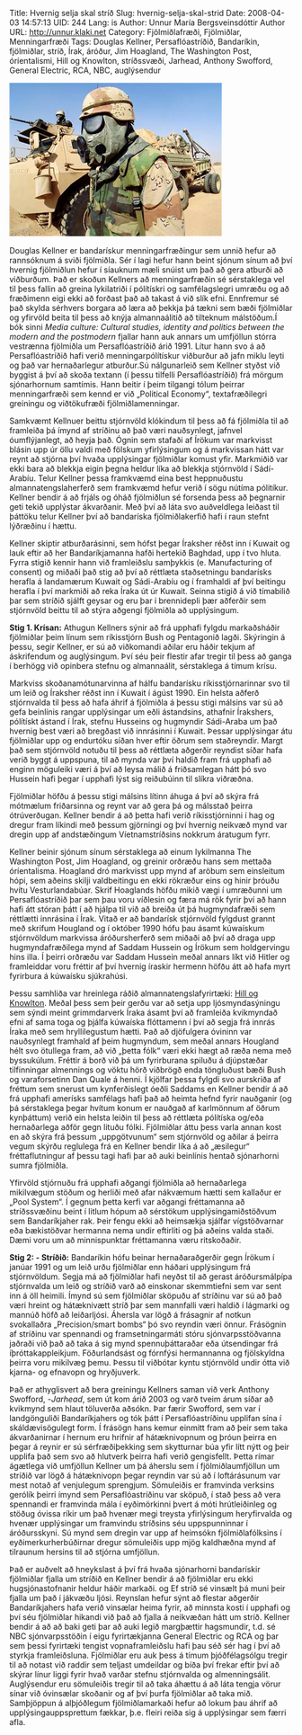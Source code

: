 Title: Hvernig selja skal stríð
Slug: hvernig-selja-skal-strid
Date: 2008-04-03 14:57:13
UID: 244
Lang: is
Author: Unnur María Bergsveinsdóttir
Author URL: http://unnur.klaki.net
Category: Fjölmiðlafræði, Fjölmiðlar, Menningarfræði
Tags: Douglas Kellner, Persaflóastríðið, Bandaríkin, fjölmiðlar, stríð, Írak, áróður, Jim Hoagland, The Washington Post, óríentalismi, Hill og Knowlton, stríðssvæði, Jarhead, Anthony Swofford, General Electric, RCA, NBC, auglýsendur

![gulfwar.jpg](gulfwar.jpg)

Douglas Kellner er bandarískur menningarfræðingur sem unnið hefur að rannsóknum á sviði fjölmiðla. Sér í lagi hefur hann beint sjónum sínum að því hvernig fjölmiðlun hefur í síauknum mæli snúist um það að gera atburði að viðburðum. Það er skoðun Kellners að menningarfræðin sé sérstaklega vel til þess fallin að greina lykilatriði í pólítískri og samfélagslegri umræðu og að fræðimenn eigi ekki að forðast það að takast á við slík efni. Ennfremur sé það skylda sérhvers borgara að læra að þekkja þá tækni sem bæði fjölmiðlar og yfirvöld beita til þess að knýja almannaálitið að tilteknum málstöðum.Í bók sinni _Media culture: Cultural studies, identity and politics between the modern and the postmodern_ fjallar hann auk annars um umfjöllun stórra vestrænna fjölmiðla um Persaflóastríðið árið 1991. Lítur hann svo á að Persaflóastríðið hafi verið menningarpólítískur viðburður að jafn miklu leyti og það var hernaðarlegur atburður.Sú nálgunarleið sem Kellner styðst við byggist á því að skoða textann (í þessu tilfelli Persaflóastríðið) frá mörgum sjónarhornum samtímis. Hann beitir í þeim tilgangi tólum þeirrar menningarfræði sem kennd er við „Political Economy“, textafræðilegri greiningu og viðtökufræði fjölmiðlamenningar. 

Samkvæmt Kellnuer beittu stjórnvöld klókindum til þess að fá fjölmiðla til að framleiða þá ímynd af stríðinu að það væri nauðsynlegt, jafnvel óumflýjanlegt, að heyja það. Ógnin sem stafaði af Írökum var markvisst blásin upp úr öllu valdi með fölskum yfirlýsingum og á markvissan hátt var reynt að stjórna því hvaða upplýsingar fjölmiðlar komust yfir. Markmiðið var ekki bara að blekkja eigin þegna heldur líka að blekkja stjórnvöld í Sádí-Arabíu. Telur Kellner þessa framkvæmd eina best heppnuðustu almannatengslaherferð sem framkvæmd hefur verið í sögu nútíma pólitíkur. Kellner bendir á að frjáls og óháð fjölmiðlun sé forsenda þess að þegnarnir geti tekið upplýstar ákvarðanir. Með því að láta svo auðveldlega leiðast til þáttöku telur Kellner því að bandaríska fjölmiðlakerfið hafi í raun stefnt lýðræðinu í hættu. 

Kellner skiptir atburðarásinni, sem hófst þegar Íraksher réðst inn í Kuwait og lauk eftir að her Bandaríkjamanna hafði hertekið Baghdad, upp í tvo hluta.  Fyrra stigið kennir hann við framleiðslu samþykkis (e. Manufacturing of consent) og miðaði það stig að því að réttlæta staðsetningu bandarísks herafla á landamærum Kuwait og Sádi-Arabíu og í framhaldi af því beitingu herafla í því markmiði að reka Íraka út úr Kuwait. Seinna stigið á við tímabilið þar sem stríðið sjálft geysar og eru þar í brennidepli þær aðferðir sem stjórnvöld beittu til að stýra aðgengi fjölmiðla að upplýsingum. 

__Stig 1. Krísan:__ Athugun Kellners sýnir að frá upphafi fylgdu markaðsháðir fjölmiðlar þeim línum sem ríkisstjórn Bush og Pentagonið lagði. Skýringin á þessu, segir Kellner, er sú að viðkomandi aðilar eru háðir tekjum af áskrifendum og auglýsingum. Því séu þeir flestir afar tregir til þess að ganga í berhögg við opinbera stefnu og almannaálit, sérstaklega á tímum krísu. 

Markviss skoðanamótunarvinna af hálfu bandarísku ríkisstjórnarinnar svo til um leið og Íraksher réðst inn í Kuwait í ágúst 1990.  Ein helsta aðferð stjórnvalda til þess að hafa áhrif á fjölmiðla á þessu stigi málsins var sú að gefa beinlínis rangar upplýsingar um eðli ástandsins, athafnir Írakshers, pólítískt ástand í Írak, stefnu Husseins og hugmyndir Sádi-Araba um það hvernig best væri að bregðast við innrásinni í Kuwait. Þessar upplýsingar átu fjölmiðlar upp og endurtóku síðan hver eftir öðrum sem staðreyndir. Margt það sem stjórnvöld notuðu til þess að réttlæta aðgerðir reyndist síðar hafa verið byggt á uppspuna, til að mynda var því haldið fram frá upphafi að enginn möguleiki væri á því að leysa málið á friðsamlegan hátt þó svo Hussein hafi þegar í upphafi lýst sig reiðubúinn til slíkra viðræðna.  

Fjölmiðlar höfðu á þessu stigi málsins lítinn áhuga á því að skýra frá mótmælum friðarsinna og reynt var að gera þá og málsstað þeirra ótrúverðugan. Kellner bendir á að þetta hafi verið ríkisstjórninni í hag og dregur fram líkindi með þessum gjörningi og því hvernig neikvæð mynd var dregin upp af andstæðingum Víetnamstríðsins nokkrum áratugum fyrr. 

Kellner beinir sjónum sínum sérstaklega að einum lykilmanna The Washington Post, Jim Hoagland, og greinir orðræðu hans sem mettaða óríentalisma. Hoagland dró markvisst upp mynd af aröbum sem einsleitum hópi, sem aðeins skilji valdbeitingu en ekki rökræður eins og hinir þróuðu hvítu Vesturlandabúar. Skrif Hoaglands höfðu mikið vægi í umræðunni um Persaflóastríðið þar sem þau voru víðlesin og færa má rök fyrir því að hann hafi átt stóran þátt í að hjálpa til við að breiða út þá hugmyndafræði sem réttlætti innrásina í Írak.  Vitað er að bandarísk stjórnvöld fylgdust grannt með skrifum Hougland og í október 1990 hófu þau ásamt kúwaískum stjórnvöldum markvissa áróðursherferð sem miðaði að því að draga upp hugmyndafræðilega mynd af Saddam Hussein og Írökum sem holdgervingu hins illa. Í þeirri orðræðu var Saddam Hussein meðal annars líkt við Hitler og framleiddar voru fréttir af því hvernig íraskir hermenn höfðu átt að hafa myrt fyrirbura á kúwaísku sjúkrahúsi. 

Þessu samhliða var hreinlega ráðið almannatengslafyrirtæki: [Hill og Knowlton](http://www.hillandknowlton.com/). Meðal þess sem þeir gerðu var að setja upp ljósmyndasýningu sem sýndi meint grimmdarverk Íraka ásamt því að framleiða kvikmyndað efni af sama toga og þjálfa kúwaíska flóttamenn í því að segja frá innrás Íraka með sem hryllilegustum hætti. Það að djöfulgera óvininn var nauðsynlegt framhald af þeim hugmyndum, sem meðal annars Hougland hélt svo ötullega fram, að við „þetta fólk“ væri ekki hægt að ræða nema með byssukúlum. Fréttir á borð við þá um fyrirburana spiluðu á djúpstæðar tilfinningar almennings og vöktu hörð viðbrögð enda töngluðust bæði Bush og varaforsetinn Dan Quale á henni. Í kjölfar þessa fylgdi svo aurskriða af fréttum sem snerust um kynferðislegt óeðli Saddams en Kellner bendir á að frá upphafi amerísks samfélags hafi það að heimta hefnd fyrir nauðganir (og þá sérstaklega þegar hvítum konum er nauðgað af karlmönnum af öðrum kynþáttum) verið ein helsta leiðin til þess að réttlæta pólítíska og/eða hernaðarlega aðför gegn lituðu fólki.  Fjölmiðlar áttu þess varla annan kost en að skýra frá þessum „uppgötvunum“ sem stjórnvöld og aðilar á þeirra vegum skýrðu reglulega frá en Kellner bendir líka á að „æsilegur“ fréttaflutningur af þessu tagi hafi þar að auki beinlínis hentað sjónarhorni sumra fjölmiðla. 

Yfirvöld stjórnuðu frá upphafi aðgangi fjölmiðla að hernaðarlega mikilvægum stöðum og herliði með afar nákvæmum hætti sem kallaður er „Pool System“. Í gegnum þetta kerfi var aðgangi fréttamanna að stríðssvæðinu beint í litlum hópum að sérstökum upplýsingamiðstöðvum sem Bandaríkjaher rak. Þeir fengu ekki að heimsækja sjálfar vígstöðvarnar eða bækistöðvar hermanna nema undir eftirliti og þá aðeins valda staði. Dæmi voru um að minnispunktar fréttamanna væru ritskoðaðir. 

__Stig 2: - Stríðið:__ Bandaríkin hófu beinar hernaðaraðgerðir gegn Írökum í janúar 1991 og um leið urðu fjölmiðlar enn háðari upplýsingum frá stjórnvöldum. Segja má að fjölmiðlar hafi neyðst til að gerast áróðursmálpípa stjórnvalda um leið og stríðið varð að einskonar skemmtiefni sem var sent inn á öll heimili. Ímynd sú sem fjölmiðlar sköpuðu af stríðinu var sú að það væri hreint og hátæknivætt stríð þar sem mannfalli væri haldið í lágmarki og mannúð höfð að leiðarljósi. Áhersla var lögð á frásagnir af notkun svokallaðra „Precision/smart bombs“ þó svo reyndin væri önnur.  Frásögnin af stríðinu var spennandi og framsetningarmáti stóru sjónvarpsstöðvanna jaðraði við það að taka á sig mynd spennuþáttaraðar eða útsendingar frá íþróttakappleikjum. Föðurlandsást og fórnfýsi hermannanna og fjölskyldna þeirra voru mikilvæg þemu.  Þessu til viðbótar kyntu stjórnvöld undir ótta við kjarna- og efnavopn og hryðjuverk. 

Það er athyglisvert að bera greiningu Kellners saman við verk Anthony Swofford, -_Jarhead_, sem út kom árið 2003 og varð tveim árum síðar að kvikmynd sem hlaut töluverða aðsókn. Þar færir Swofford, sem var í landgönguliði Bandaríkjahers og tók þátt í Persaflóastríðinu upplifan sína í skáldævisögulegt form. Í frásögn hans kemur einmitt fram að þeir sem taka ákvarðanirnar í hernum eru hrifnir af hátæknivopnum og þróun þeirra en þegar á reynir er sú sérfræðiþekking sem skytturnar búa yfir lítt nýtt og þeir upplifa það sem svo að hlutverk þeirra hafi verið gengisfellt.  Þetta rímar ágætlega við umfjöllun Kellner um þá áherslu sem í fjölmiðlaumfjöllun um stríðið var lögð á hátæknivopn þegar reyndin var sú að í loftárásunum var mest notað af venjulegum sprengjum. Sömuleiðis er framvinda verksins gerólík þeirri ímynd sem Persaflóastríðinu var sköpuð, í stað þess að vera spennandi er framvinda mála í eyðimörkinni þvert á móti hrútleiðinleg og stöðug óvissa ríkir um það hvenær megi treysta yfirlýsingum heryfirvalda og hvenær upplýsingar um framvindu stríðsins séu uppspunninnar í áróðursskyni. Sú mynd sem dregin var upp af heimsókn fjölmiðlafólksins í eyðimerkurherbúðirnar dregur sömuleiðis upp mjög kaldhæðna mynd af tilraunum hersins til að stjórna umfjöllun. 

Það er auðvelt að hneykslast á því frá hvaða sjónarhorni bandarískir fjölmiðlar fjalla um stríðið en Kellner bendir á að fjölmiðlar eru ekki hugsjónastofnanir heldur háðir markaði. og Ef stríð sé vinsælt þá muni þeir fjalla um það í jákvæðu ljósi. Reynslan hefur sýnt að flestar aðgerðir Bandaríkjahers hafa verið vinsælar heima fyrir, að minnsta kosti í upphafi og því séu fjölmiðlar hikandi við það að fjalla á neikvæðan hátt um stríð. Kellner bendir á að að baki geti þar að auki legið margþættir hagsmundir, t.d. sé NBC sjónvarpsstöðin í eigu fyrirtækjanna General Electric og RCA og þar sem þessi fyrirtæki tengist vopnaframleiðslu hafi þau séð sér hag í því að styrkja framleiðsluna. Fjölmiðlar eru auk þess á tímum þjóðfélagsólgu tregir til að notast við raddir sem teljast umdeildar og bíða því frekar eftir því að skýrar línur liggi fyrir hvað varðar stefnu stjórnvalda og almenningsálit. Auglýsendur eru sömuleiðis tregir til að taka áhættu á að láta tengja vörur sínar við óvinsælar skoðanir og af því þurfa fjölmiðlar að taka mið. Samþjöppun á alþjóðlegum fjölmiðlamarkaði hefur að lokum þau áhrif að upplýsingauppsprettum fækkar, þ.e. fleiri reiða sig á upplýsingar sem færri afla. 


